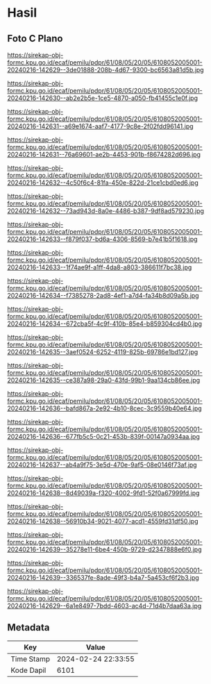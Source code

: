 # Hasil

## Foto C Plano

https://sirekap-obj-formc.kpu.go.id/ecaf/pemilu/pdpr/61/08/05/20/05/6108052005001-20240216-142629--3de01888-208b-4d67-9300-bc6563a81d5b.jpg

https://sirekap-obj-formc.kpu.go.id/ecaf/pemilu/pdpr/61/08/05/20/05/6108052005001-20240216-142630--ab2e2b5e-1ce5-4870-a050-fb41455c1e0f.jpg

https://sirekap-obj-formc.kpu.go.id/ecaf/pemilu/pdpr/61/08/05/20/05/6108052005001-20240216-142631--a69e1674-aaf7-4177-9c8e-2f02fdd96141.jpg

https://sirekap-obj-formc.kpu.go.id/ecaf/pemilu/pdpr/61/08/05/20/05/6108052005001-20240216-142631--76a69601-ae2b-4453-901b-f8674282d696.jpg

https://sirekap-obj-formc.kpu.go.id/ecaf/pemilu/pdpr/61/08/05/20/05/6108052005001-20240216-142632--4c50f6c4-81fa-450e-822d-21ce1cbd0ed6.jpg

https://sirekap-obj-formc.kpu.go.id/ecaf/pemilu/pdpr/61/08/05/20/05/6108052005001-20240216-142632--73ad943d-8a0e-4486-b387-9df8ad579230.jpg

https://sirekap-obj-formc.kpu.go.id/ecaf/pemilu/pdpr/61/08/05/20/05/6108052005001-20240216-142633--f879f037-bd6a-4306-8569-b7e41b5f1618.jpg

https://sirekap-obj-formc.kpu.go.id/ecaf/pemilu/pdpr/61/08/05/20/05/6108052005001-20240216-142633--1f74ae9f-a1ff-4da8-a803-386611f7bc38.jpg

https://sirekap-obj-formc.kpu.go.id/ecaf/pemilu/pdpr/61/08/05/20/05/6108052005001-20240216-142634--f7385278-2ad8-4ef1-a7d4-fa34b8d09a5b.jpg

https://sirekap-obj-formc.kpu.go.id/ecaf/pemilu/pdpr/61/08/05/20/05/6108052005001-20240216-142634--672cba5f-4c9f-410b-85e4-b859304cd4b0.jpg

https://sirekap-obj-formc.kpu.go.id/ecaf/pemilu/pdpr/61/08/05/20/05/6108052005001-20240216-142635--3aef0524-6252-4119-825b-69786e1bd127.jpg

https://sirekap-obj-formc.kpu.go.id/ecaf/pemilu/pdpr/61/08/05/20/05/6108052005001-20240216-142635--ce387a98-29a0-43fd-99b1-9aa134cb86ee.jpg

https://sirekap-obj-formc.kpu.go.id/ecaf/pemilu/pdpr/61/08/05/20/05/6108052005001-20240216-142636--bafd867a-2e92-4b10-8cec-3c9559b40e64.jpg

https://sirekap-obj-formc.kpu.go.id/ecaf/pemilu/pdpr/61/08/05/20/05/6108052005001-20240216-142636--677fb5c5-0c21-453b-839f-00147a0934aa.jpg

https://sirekap-obj-formc.kpu.go.id/ecaf/pemilu/pdpr/61/08/05/20/05/6108052005001-20240216-142637--ab4a9f75-3e5d-470e-9af5-08e0146f73af.jpg

https://sirekap-obj-formc.kpu.go.id/ecaf/pemilu/pdpr/61/08/05/20/05/6108052005001-20240216-142638--8d49039a-f320-4002-9fd1-52f0a67999fd.jpg

https://sirekap-obj-formc.kpu.go.id/ecaf/pemilu/pdpr/61/08/05/20/05/6108052005001-20240216-142638--56910b34-9021-4077-acd1-4559fd31df50.jpg

https://sirekap-obj-formc.kpu.go.id/ecaf/pemilu/pdpr/61/08/05/20/05/6108052005001-20240216-142639--35278e11-6be4-450b-9729-d2347888e6f0.jpg

https://sirekap-obj-formc.kpu.go.id/ecaf/pemilu/pdpr/61/08/05/20/05/6108052005001-20240216-142639--336537fe-8ade-49f3-b4a7-5a453cf6f2b3.jpg

https://sirekap-obj-formc.kpu.go.id/ecaf/pemilu/pdpr/61/08/05/20/05/6108052005001-20240216-142629--6a1e8497-7bdd-4603-ac4d-71d4b7daa63a.jpg


## Metadata

| Key        | Value               |
| ---------- | ------------------- |
| Time Stamp | 2024-02-24 22:33:55 |
| Kode Dapil | 6101                |



